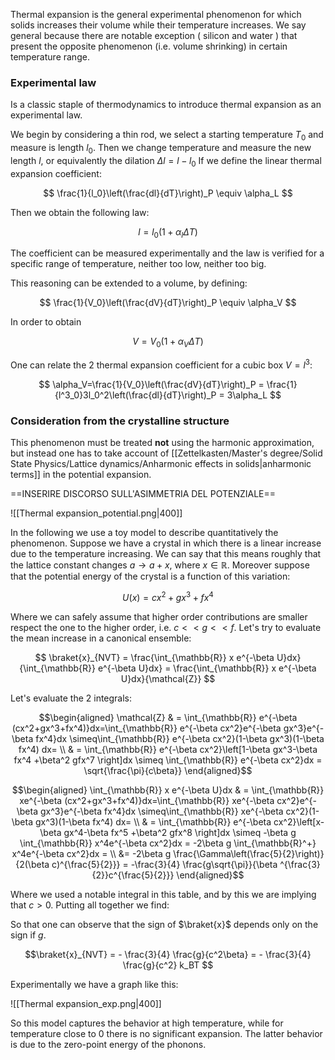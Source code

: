 Thermal expansion is the general experimental phenomenon for which solids increases their volume while their temperature increases.
We say general because there are notable exception ( silicon and water ) that present the opposite phenomenon (i.e. volume shrinking) in certain temperature range.
### Experimental law 

Is a classic staple of thermodynamics to introduce thermal expansion as an experimental law.

We begin by considering a thin rod, we select a starting temperature $T_0$ and measure is length $l_0$. Then we change temperature and measure the new length $l$, or equivalently the dilation $\Delta l = l-l_0$
If we define the linear thermal expansion coefficient:

$$ \frac{1}{l_0}\left(\frac{dl}{dT}\right)_P \equiv \alpha_L $$

Then we obtain the following law:

$$ l=l_0(1+\alpha_l\Delta T) $$

The coefficient can be measured experimentally and the law is verified for a specific range of temperature, neither too low, neither too big.

This reasoning can be extended to a volume, by defining:

$$ \frac{1}{V_0}\left(\frac{dV}{dT}\right)_P \equiv \alpha_V $$

In order to obtain

$$ V=V_0(1+\alpha_V\Delta T) $$

One can relate the 2 thermal expansion coefficient for a cubic box $V=l^3$:

$$ \alpha_V=\frac{1}{V_0}\left(\frac{dV}{dT}\right)_P = \frac{1}{l^3_0}3l_0^2\left(\frac{dl}{dT}\right)_P = 3\alpha_L $$

### Consideration from the crystalline structure

This phenomenon must be treated **not** using the harmonic approximation, but instead one has to take account of [[Zettelkasten/Master's degree/Solid State Physics/Lattice dynamics/Anharmonic effects in solids|anharmonic terms]] in the potential expansion.

==INSERIRE DISCORSO SULL'ASIMMETRIA DEL POTENZIALE==

![[Thermal expansion_potential.png|400]]

In the following we use a toy model to describe quantitatively the phenomenon.
Suppose we have a crystal in which there is a linear increase due to the temperature increasing.
We can say that this means roughly that the lattice constant changes $a \to a+x$, where $x \in \mathbb{R}$.
Moreover suppose that the potential energy of the crystal is a function of this variation:

$$ U(x) = cx^2+gx^3+fx^4 $$

Where we can safely assume that higher order contributions are smaller respect the one to the higher order, i.e. $c<<g<<f$.
Let's try to evaluate the mean increase in a canonical ensemble:

$$ \braket{x}_{NVT} = \frac{\int_{\mathbb{R}} x e^{-\beta U}dx}{\int_{\mathbb{R}} e^{-\beta U}dx} = \frac{\int_{\mathbb{R}} x e^{-\beta U}dx}{\mathcal{Z}} $$

Let's evaluate the 2 integrals:

$$\begin{aligned} \mathcal{Z} & = \int_{\mathbb{R}} e^{-\beta (cx^2+gx^3+fx^4)}dx=\int_{\mathbb{R}} e^{-\beta cx^2}e^{-\beta gx^3}e^{-\beta fx^4}dx \simeq\int_{\mathbb{R}} e^{-\beta cx^2}(1-\beta gx^3)(1-\beta fx^4) dx= \\ & = \int_{\mathbb{R}} e^{-\beta cx^2}\left[1-\beta gx^3-\beta fx^4 +\beta^2 gfx^7 \right]dx \simeq \int_{\mathbb{R}} e^{-\beta cx^2}dx = \sqrt{\frac{\pi}{c\beta}}   \end{aligned}$$

$$\begin{aligned} \int_{\mathbb{R}} x e^{-\beta U}dx & = \int_{\mathbb{R}} xe^{-\beta (cx^2+gx^3+fx^4)}dx=\int_{\mathbb{R}} xe^{-\beta cx^2}e^{-\beta gx^3}e^{-\beta fx^4}dx \simeq\int_{\mathbb{R}} xe^{-\beta cx^2}(1-\beta gx^3)(1-\beta fx^4) dx= \\ & = \int_{\mathbb{R}} e^{-\beta cx^2}\left[x-\beta gx^4-\beta fx^5 +\beta^2 gfx^8 \right]dx \simeq -\beta g \int_{\mathbb{R}} x^4e^{-\beta cx^2}dx = -2\beta g \int_{\mathbb{R}^+} x^4e^{-\beta cx^2}dx = \\ &= -2\beta g \frac{\Gamma\left(\frac{5}{2}\right)}{2(\beta c)^{\frac{5}{2}}} = -\frac{3}{4} \frac{g\sqrt{\pi}}{\beta
^{\frac{3}{2}}c^{\frac{5}{2}}} \end{aligned}$$

Where we used a notable integral in this table, and by this we are implying that $c>0$.
Putting all together we find:

So that one can observe that the sign of $\braket{x}$ depends only on the sign if $g$.

$$\braket{x}_{NVT} = - \frac{3}{4} \frac{g}{c^2\beta} = - \frac{3}{4} \frac{g}{c^2} k_BT $$

Experimentally we have a graph like this:

![[Thermal expansion_exp.png|400]]

So this model captures the behavior at high temperature, while for temperature close to 0 there is no significant expansion. The latter behavior is due to the zero-point energy of the phonons.